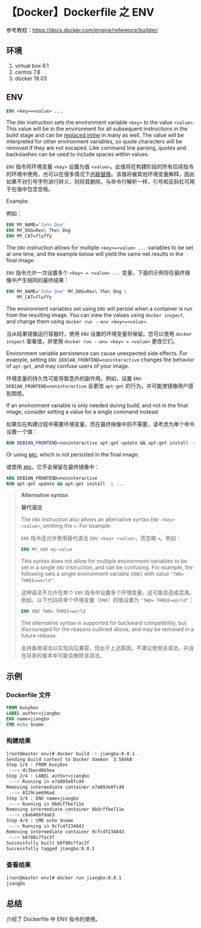 # 【Docker】Dockerfile 之 ENV

参考教程：https://docs.docker.com/engine/reference/builder/

## 环境

1. virtual box 6.1
2. centos 7.8
3. docker 19.03

## ENV

```Dockerfile
ENV <key>=<value> ...
```

The `ENV` instruction sets the environment variable `<key>` to the value `<value>`. This value will be in the environment for all subsequent instructions in the build stage and can be [replaced inline](https://docs.docker.com/engine/reference/builder/#environment-replacement) in many as well. The value will be interpreted for other environment variables, so quote characters will be removed if they are not escaped. Like command line parsing, quotes and backslashes can be used to include spaces within values.

`ENV` 指令将环境变量 `<key>` 设置为值 `<value>`。此值将在构建阶段的所有后续指令的环境中使用，也可以在很多情况下[内联替换](https://docs.docker.com/engine/reference/builder/#environment-replacement)。该值将被其他环境变量解释，因此如果不对引号字符进行转义，则将其删除。与命令行解析一样，引号和反斜杠可用于在值中包含空格。

Example:

例如：

```Dockerfile
ENV MY_NAME="John Doe"
ENV MY_DOG=Rex\ The\ Dog
ENV MY_CAT=fluffy
```

The `ENV` instruction allows for multiple `<key>=<value> ...` variables to be set at one time, and the example below will yield the same net results in the final image:

`ENV` 指令允许一次设置多个 `<key> = <value> ...` 变量，下面的示例将在最终镜像中产生相同的最终结果：

```Dockerfile
ENV MY_NAME="John Doe" MY_DOG=Rex\ The\ Dog \
    MY_CAT=fluffy
```

The environment variables set using `ENV` will persist when a container is run from the resulting image. You can view the values using `docker inspect`, and change them using `docker run --env <key>=<value>`.

当从结果镜像运行容器时，使用 `ENV` 设置的环境变量将保留。您可以使用 `docker inspect` 查看值，并使用 `docker run --env <key> = <value>` 更改它们。

Environment variable persistence can cause unexpected side effects. For example, setting `ENV DEBIAN_FRONTEND=noninteractive` changes the behavior of `apt-get`, and may confuse users of your image.

环境变量的持久性可能导致意外的副作用。例如，设置 `ENV DEBIAN_FRONTEND=noninteractive` 会更改 `apt-get` 的行为，并可能使镜像用户感到困惑。

If an environment variable is only needed during build, and not in the final image, consider setting a value for a single command instead:

如果仅在构建过程中需要环境变量，而在最终映像中则不需要，请考虑为单个命令设置一个值：

```Dockerfile
RUN DEBIAN_FRONTEND=noninteractive apt-get update && apt-get install -y ...
```

Or using [`ARG`](https://docs.docker.com/engine/reference/builder/#arg), which is not persisted in the final image:

或使用 [`ARG`](https://docs.docker.com/engine/reference/builder/#arg)，它不会保留在最终镜像中：

```Dockerfile
ARG DEBIAN_FRONTEND=noninteractive
RUN apt-get update && apt-get install -y ...
```

> **Alternative syntax**
>
> **替代语法**
> 
> The `ENV` instruction also allows an alternative syntax `ENV <key> <value>`, omitting the `=`. For example:
>
>`ENV` 指令还允许使用替代语法 `ENV <key> <value>`，而忽略 `=`。例如：
> 
> ```Dockerfile
> ENV MY_VAR my-value
> ```
>
> This syntax does not allow for multiple environment-variables to be set in a single `ENV` instruction, and can be confusing. For example, the following sets a single environment variable (`ONE`) with value `"TWO= THREE=world"`:
>
> 这种语法不允许在单个 `ENV` 指令中设置多个环境变量，这可能会造成混淆。例如，以下代码将单个环境变量（`ONE`）的值设置为 `"TWO= THREE=world"`：
>
> ```Dockerfile
> ENV ONE TWO= THREE=world
> ```
> 
> The alternative syntax is supported for backward compatibility, but discouraged for the reasons outlined above, and may be removed in a future release.
>
>支持备用语法以实现向后兼容，但出于上述原因，不建议使用该语法，并且在将来的版本中可能会删除该语法。

## 示例

### Dockerfile 文件

```Dockerfile
FROM busybox
LABEL author=jiangbo
ENV name=jiangbo
CMD echo $name
```

### 构建结果

```sh
[root@master env]# docker build -t jiangbo:0.0.1 .
Sending build context to Docker daemon  3.584kB
Step 1/4 : FROM busybox
 ---> dc3bacd8b5ea
Step 2/4 : LABEL author=jiangbo
 ---> Running in e7a093e0fc49
Removing intermediate container e7a093e0fc49
 ---> 8129cae696ad
Step 3/4 : ENV name=jiangbo
 ---> Running in 8bdcffbe711e
Removing intermediate container 8bdcffbe711e
 ---> c8a646bfdab3
Step 4/4 : CMD echo $name
 ---> Running in 9cfc4f234843
Removing intermediate container 9cfc4f234843
 ---> b6f80c7fac3f
Successfully built b6f80c7fac3f
Successfully tagged jiangbo:0.0.1
```

### 查看结果

```sh
[root@master env]# docker run jiangbo:0.0.1
jiangbo
```


## 总结

介绍了 Dockerfile 中 ENV 指令的使用。